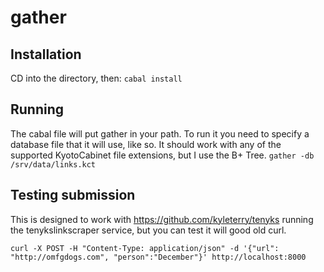 gather
=====

Installation
------------
CD into the directory, then:
```cabal install```

Running
-------
The cabal file will put gather in your path. To run it you need to specify a database file that it will use, like so. It should work with any of the supported KyotoCabinet file extensions, but I use the B+ Tree.
```gather -db /srv/data/links.kct```

Testing submission
------------------
This is designed to work with https://github.com/kyleterry/tenyks running the tenykslinkscraper service, but you can test it will good old curl.
```
curl -X POST -H "Content-Type: application/json" -d '{"url": "http://omfgdogs.com", "person":"December"}' http://localhost:8000
```
